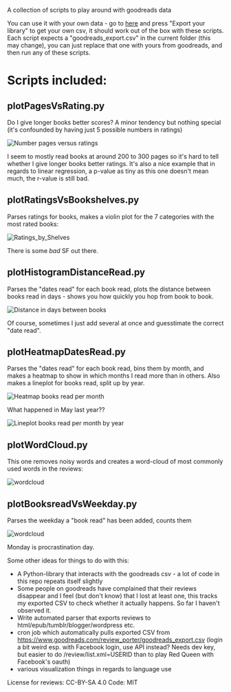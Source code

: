 A collection of scripts to play around with goodreads data

You can use it with your own data - go to [here](https://www.goodreads.com/review/import) and press "Export your library" to get your own csv, it should work out of the box with these scripts. Each script expects a "goodreads_export.csv" in the current folder (this may change), you can just replace that one with yours from goodreads, and then run any of these scripts.

# Scripts included:

## plotPagesVsRating.py

Do I give longer books better scores? A minor tendency but nothing special (it's confounded by having just 5 possible numbers in ratings)

![Number pages versus ratings](https://raw.github.com/philippbayer/Goodreads_visualization/master/Pages_vs_Ratings.png)

I seem to mostly read books at around 200 to 300 pages so it's hard to tell whether I give longer books better ratings. It's also a nice example that in regards to linear regression, a p-value as tiny as this one doesn't mean much, the r-value is still bad.

## plotRatingsVsBookshelves.py

Parses ratings for books, makes a violin plot for the 7 categories with the most rated books:

![Ratings_by_Shelves](https://raw.github.com/philippbayer/Goodreads_visualization/master/categories_violinplot.png)

There is some *bad* SF out there.

## plotHistogramDistanceRead.py

Parses the "dates read" for each book read, plots the distance between books read in days - shows you how quickly you hop from book to book.

![Distance in days between books](https://raw.github.com/philippbayer/Goodreads_visualization/master/Histogram_Days_Read_Distance.png)

Of course, sometimes I just add several at once and guesstimate the correct "date read".

## plotHeatmapDatesRead.py

Parses the "dates read" for each book read, bins them by month, and makes a heatmap to show in which months I read more than in others. Also makes a lineplot for books read, split up by year.

![Heatmap books read per month](https://raw.github.com/philippbayer/Goodreads_visualization/master/Heatmap_Books_Read_Per_Month.png)

What happened in May last year??

![Lineplot books read per month by year](https://raw.github.com/philippbayer/Goodreads_visualization/master/Lineplot_Books_Read_Per_Month_split_up_by_year.png)

## plotWordCloud.py

This one removes noisy words and creates a word-cloud of most commonly used words in the reviews:

![wordcloud](https://raw.github.com/philippbayer/Goodreads_visualization/master/GR_wordcloud.png)

## plotBooksreadVsWeekday.py

Parses the weekday a "book read" has been added, counts them

![wordcloud](https://raw.github.com/philippbayer/Goodreads_visualization/master/Books_read_by_weekday.png)

Monday is procrastination day.


Some other ideas for things to do with this:

- A Python-library that interacts with the goodreads csv - a lot of code in this repo repeats itself slightly
- Some people on goodreads have complained that their reviews disappear and I feel (but don't know) that I lost at least one, this tracks my exported CSV to check whether it actually happens. So far I haven't observed it.
- Write automated parser that exports reviews to html/epub/tumblr/blogger/wordpress etc.
- cron job which automatically pulls exported CSV from https://www.goodreads.com/review_porter/goodreads_export.csv (login a bit weird esp. with Facebook login, use API instead? Needs dev key, but easier to do /review/list.xml=USERID than to play Red Queen with Facebook's oauth)
- various visualization things in regards to language use

License for reviews: CC-BY-SA 4.0
Code: MIT

